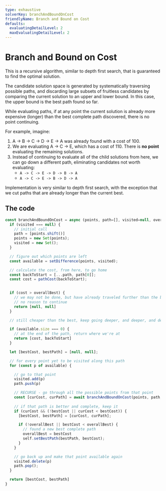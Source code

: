 ```yaml
---
type: exhaustive
solverKey: branchAndBoundOnCost
friendlyName: Branch and Bound on Cost
defaults:
  evaluatingDetailLevel: 2
  maxEvaluatingDetailLevel: 2
---
```



# Branch and Bound on Cost

This is a recursive algorithm, similar to depth first search, that is guaranteed to find the optimal solution.

The candidate solution space is generated by systematically traversing possible paths, and discarding large subsets of fruitless candidates by comparing the current solution to an upper and lower bound. In this case, the upper bound is the best path found so far.

While evaluating paths, if at any point the current solution is already more expensive (longer) than the best complete path discovered, there is no point continuing.

For example, imagine:

  1. A -> B -> C -> D -> E -> A was already found with a cost of 100.
  2. We are evaluating A -> C -> E, which has a cost of 110. There is **no point** evaluating the remaining solutions.
  3. Instead of continuing to evaluate all of the child solutions from here, we can go down a different path, eliminating candidates not worth evaluating:
      - ```A -> C -> E -> D -> B -> A```
      - ```A -> C -> E -> B -> D -> A```


Implementation is very similar to depth first search, with the exception that we cut paths that are already longer than the current best.


## The code

```javascript
const branchAndBoundOnCost = async (points, path=[], visited=null, overallBest=Infinity) => {
  if (visited === null) {
    // initial call
    path = [points.shift()]
    points = new Set(points);
    visited = new Set();
  }

  // figure out which points are left
  const available = setDifference(points, visited);

  // calculate the cost, from here, to go home
  const backToStart = [...path, path[0]];
  const cost = pathCost(backToStart);
  

  if (cost > overallBest) {
    // we may not be done, but have already traveled further than the best path
    // no reason to continue
    return [null, null]
  }

  // still cheaper than the best, keep going deeper, and deeper, and deeper...

  if (available.size === 0) {
    // at the end of the path, return where we're at
    return [cost, backToStart] 
  }

  let [bestCost, bestPath] = [null, null];

  // for every point yet to be visited along this path
  for (const p of available) {

    // go to that point
    visited.add(p)
    path.push(p)

    // RECURSE - go through all the possible points from that point
    const [curCost, curPath] = await branchAndBoundOnCost(points, path, visited, overallBest);
    
    // if that path is better and complete, keep it
    if (curCost && (!bestCost || curCost < bestCost)) {
      [bestCost, bestPath] = [curCost, curPath];

      if (!overallBest || bestCost < overallBest) {
        // found a new best complete path
        overallBest = bestCost
        self.setBestPath(bestPath, bestCost);
      }
    }

    // go back up and make that point available again
    visited.delete(p)
    path.pop();
  }

  return [bestCost, bestPath]
}
```
